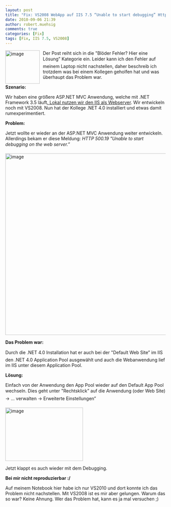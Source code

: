 ```yaml
---
layout: post
title: "Fix: VS2008 WebApp auf IIS 7.5 “Unable to start debugging” Http 500.19"
date: 2010-09-06 21:39
author: robert.muehsig
comments: true
categories: [Fix]
tags: [Fix, IIS 7.5, VS2008]
---
```

<p><a href="{{BASE_PATH}}/assets/wp-images/image1037.png"><img style="border-bottom: 0px; border-left: 0px; margin: 0px 10px 0px 0px; display: inline; border-top: 0px; border-right: 0px" title="image" border="0" alt="image" align="left" src="{{BASE_PATH}}/assets/wp-images/image_thumb221.png" width="108" height="104" /></a>Der Post reiht sich in die "Blöder Fehler? Hier eine Lösung” Kategorie ein. Leider kann ich den Fehler auf meinem Laptop nicht nachstellen, daher beschreib ich trotzdem was bei einem Kollegen geholfen hat und was überhaupt das Problem war.</p> <!--more-->  <p></p>  <p></p>  <p><strong>Szenario:</strong></p>  <p>Wir haben eine größere ASP.NET MVC Anwendung, welche mit .NET Framework 3.5 läuft<a href="http://code-inside.de/blog/2009/03/19/howto-iis7-als-development-server-im-visual-studio-2008-einrichten/">. Lokal nutzen wir den IIS als Webserver</a>. Wir entwickeln noch mit VS2008. Nun hat der Kollege .NET 4.0 installiert und etwas damit rumexperimentiert.</p>  <p><strong>Problem:</strong></p>  <p>Jetzt wollte er wieder an der ASP.NET MVC Anwendung weiter entwickeln. Allerdings bekam er diese Meldung: <em>HTTP 500.19 "Unable to start debugging on the web server.”</em></p>  <p><a href="{{BASE_PATH}}/assets/wp-images/image1035.png"><img style="border-bottom: 0px; border-left: 0px; display: inline; border-top: 0px; border-right: 0px" title="image" border="0" alt="image" src="{{BASE_PATH}}/assets/wp-images/image_thumb219.png" width="608" height="568" /></a> </p>  <p><strong>Das Problem war:</strong></p>  <p>Durch die .NET 4.0 Installation hat er auch bei der "Default Web Site” im IIS den .NET 4.0 Application Pool ausgewählt und auch die Webanwendung lief im IIS unter diesem Application Pool. </p>  <p><strong>Lösung:</strong></p>  <p>Einfach von der Anwendung den App Pool wieder auf den Default App Pool wechseln. Dies geht unter "Rechtsklick” auf die Anwendung (oder Web Site) -&gt; ... verwalten -&gt; Erweiterte Einstellungen”</p>  <p><a href="{{BASE_PATH}}/assets/wp-images/image1036.png"><img style="border-bottom: 0px; border-left: 0px; display: inline; border-top: 0px; border-right: 0px" title="image" border="0" alt="image" src="{{BASE_PATH}}/assets/wp-images/image_thumb220.png" width="244" height="167" /></a> </p>  <p> Jetzt klappt es auch wieder mit dem Debugging.</p>  <p><strong>Bei mir nicht reproduzierbar :/</strong></p>  <p>Auf meinem Notebook hier habe ich nur VS2010 und dort konnte ich das Problem nicht nachstellen. Mit VS2008 ist es mir aber gelungen. Warum das so war? Keine Ahnung. Wer das Problem hat, kann es ja mal versuchen ;)</p>
